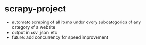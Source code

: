 # scrapy-project

* automate scraping of all items under every subcategories of any category of a website
* output in csv ,json, etc
* future: add concurrency for speed improvement
